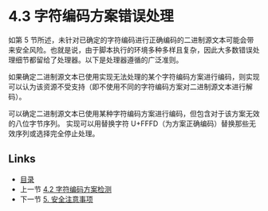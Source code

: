 # 4.3 字符编码方案错误处理

如第 5 节所述，未针对已确定的字符编码进行正确编码的二进制源文本可能会带来安全风险。也就是说，由于脚本执行的环境多种多样且复杂，因此大多数错误处理细节都留给了处理器。以下是处理器遵循的广泛准则。

如果确定二进制源文本已使用实现无法处理的某个字符编码方案进行编码，则实现可以认为该资源不受支持（即不使用不同的字符编码方案对二进制源文本进行解码）。

可以确定二进制源文本已使用某种字符编码方案进行编码，但包含对于该方案无效的八位字节序列。 实现可以用替换字符 U+FFFD（为方案正确编码）替换那些无效序列或选择完全停止处理。

## Links

* [目录](../SUMMARY.md)
* 上一节 [4.2 字符编码方案检测](../Section4/4.2.md)
* 下一节 [5. 安全注意事项](../Section5/5.md)